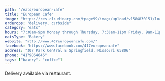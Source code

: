 ```yaml
---
path: "/eats/european-cafe"
title: "European Cafe"
image: "https://res.cloudinary.com/tpage99/image/upload/v1586830151/local417eats/local417eatslogo.png"
orderops: "delivery, curbside"
category: "eats"
hours: "7:30am-9pm Monday through Thursday. 7:30am-11pm Friday. 9am-11pm Saturday. 9am-9pm Sunday"
eatsType: "Bakery"
website: "http://www.417europeancafe.com/"
facebook: "https://www.facebook.com/417europeancafe"
address: "207 Park Central E Springfield, Missouri 65806"
phone: "4179864646"
tags: ["bakery", "coffee"]
---
```


Delivery available via restaurant.
